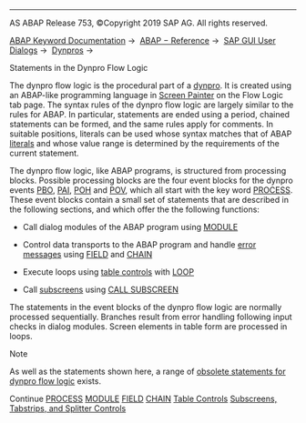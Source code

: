  

* * *

AS ABAP Release 753, ©Copyright 2019 SAP AG. All rights reserved.

[ABAP Keyword Documentation](javascript:call_link\('abenabap.htm'\)) →  [ABAP − Reference](javascript:call_link\('abenabap_reference.htm'\)) →  [SAP GUI User Dialogs](javascript:call_link\('abenabap_screens.htm'\)) →  [Dynpros](javascript:call_link\('abenabap_dynpros.htm'\)) → 

Statements in the Dynpro Flow Logic

The dynpro flow logic is the procedural part of a [dynpro](javascript:call_link\('abendynpro_glosry.htm'\) "Glossary Entry"). It is created using an ABAP-like programming language in [Screen Painter](javascript:call_link\('abenscreen_painter_glosry.htm'\) "Glossary Entry") on the Flow Logic tab page. The syntax rules of the dynpro flow logic are largely similar to the rules for ABAP. In particular, statements are ended using a period, chained statements can be formed, and the same rules apply for comments. In suitable positions, literals can be used whose syntax matches that of ABAP [literals](javascript:call_link\('abenliteral.htm'\)) and whose value range is determined by the requirements of the current statement.

The dynpro flow logic, like ABAP programs, is structured from processing blocks. Possible processing blocks are the four event blocks for the dynpro events [PBO](javascript:call_link\('abenpbo_glosry.htm'\) "Glossary Entry"), [PAI](javascript:call_link\('abenpai_glosry.htm'\) "Glossary Entry"), [POH](javascript:call_link\('abenpoh_glosry.htm'\) "Glossary Entry") and [POV](javascript:call_link\('abenpov_glosry.htm'\) "Glossary Entry"), which all start with the key word [PROCESS](javascript:call_link\('dynpprocess.htm'\)). These event blocks contain a small set of statements that are described in the following sections, and which offer the the following functions:

-   Call dialog modules of the ABAP program using [MODULE](javascript:call_link\('dynpmodule.htm'\))

-   Control data transports to the ABAP program and handle [error messages](javascript:call_link\('abenerror_message_glosry.htm'\) "Glossary Entry") using [FIELD](javascript:call_link\('dynpfield.htm'\)) and [CHAIN](javascript:call_link\('dynpchain.htm'\))

-   Execute loops using [table controls](javascript:call_link\('abentable_control_glosry.htm'\) "Glossary Entry") with [LOOP](javascript:call_link\('dynploop.htm'\))

-   Call [subscreens](javascript:call_link\('abensubscreen_glosry.htm'\) "Glossary Entry") using [CALL SUBSCREEN](javascript:call_link\('dynpcall.htm'\))

The statements in the event blocks of the dynpro flow logic are normally processed sequentially. Branches result from error handling following input checks in dialog modules. Screen elements in table form are processed in loops.

Note

As well as the statements shown here, a range of [obsolete statements for dynpro flow logic](javascript:call_link\('abendynpro_obsolet.htm'\)) exists.

Continue
[PROCESS](javascript:call_link\('dynpprocess.htm'\))
[MODULE](javascript:call_link\('dynpmodule.htm'\))
[FIELD](javascript:call_link\('dynpfield.htm'\))
[CHAIN](javascript:call_link\('dynpchain.htm'\))
[Table Controls](javascript:call_link\('abendynp_table_controls.htm'\))
[Subscreens, Tabstrips, and Splitter Controls](javascript:call_link\('abendynp_subscreens.htm'\))